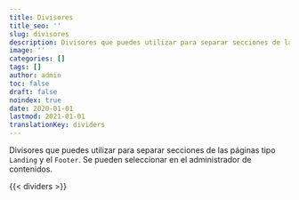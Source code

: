 ```yaml
---
title: Divisores
title_seo: ''
slug: divisores
description: Divisores que puedes utilizar para separar secciones de las páginas tipo Landing y el Footer. Se pueden seleccionar en el administrador de contenidos.
image: ''
categories: []
tags: []
author: admin
toc: false
draft: false
noindex: true
date: 2020-01-01
lastmod: 2021-01-01
translationKey: dividers
---
```


Divisores que puedes utilizar para separar secciones de las páginas tipo `Landing` y el `Footer`. Se pueden seleccionar en el administrador de contenidos.

{{< dividers >}}